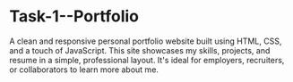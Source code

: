 # Task-1--Portfolio
A clean and responsive personal portfolio website built using HTML, CSS, and a touch of JavaScript. This site showcases my skills, projects, and resume in a simple, professional layout. It's ideal for employers, recruiters, or collaborators to learn more about me.
